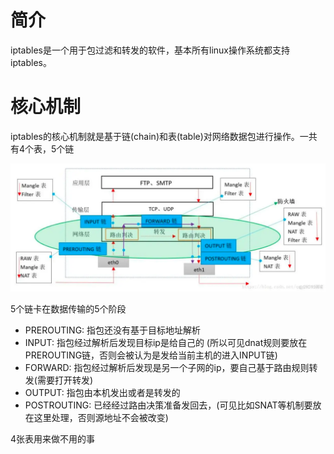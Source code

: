 # 简介

iptables是一个用于包过滤和转发的软件，基本所有linux操作系统都支持iptables。

# 核心机制

iptables的核心机制就是基于链(chain)和表(table)对网络数据包进行操作。一共有4个表，5个链

![iptables.png](iptables.png)

5个链卡在数据传输的5个阶段

* PREROUTING: 指包还没有基于目标地址解析
* INPUT: 指包经过解析后发现目标ip是给自己的
  (所以可见dnat规则要放在PREROUTING链，否则会被认为是发给当前主机的进入INPUT链)
* FORWARD: 指包经过解析后发现是另一个子网的ip，要自己基于路由规则转发(需要打开转发)
* OUTPUT: 指包由本机发出或者是转发的
* POSTROUTING: 已经经过路由决策准备发回去，(可见比如SNAT等机制要放在这里处理，否则源地址不会被改变)

4张表用来做不用的事

